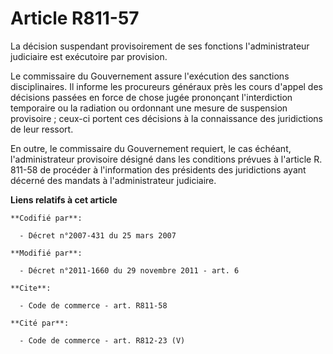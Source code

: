 # Article R811-57

La décision suspendant provisoirement de ses fonctions l'administrateur judiciaire est exécutoire par provision. 

Le commissaire du Gouvernement assure l'exécution des sanctions disciplinaires. Il informe les procureurs généraux près les
cours d'appel des décisions passées en force de chose jugée prononçant l'interdiction temporaire ou la radiation ou ordonnant
une mesure de suspension provisoire ; ceux-ci portent ces décisions à la connaissance des juridictions de leur ressort. 

En outre, le commissaire du Gouvernement requiert, le cas échéant, l'administrateur provisoire désigné dans les conditions
prévues à l'article R. 811-58 de procéder à l'information des présidents des juridictions ayant décerné des mandats à
l'administrateur judiciaire.

**Liens relatifs à cet article**

	**Codifié par**:

	  - Décret n°2007-431 du 25 mars 2007

	**Modifié par**:

	  - Décret n°2011-1660 du 29 novembre 2011 - art. 6

	**Cite**:

	  - Code de commerce - art. R811-58

	**Cité par**:

	  - Code de commerce - art. R812-23 (V)
